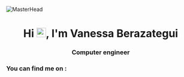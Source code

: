 ![MasterHead](https://user-images.githubusercontent.com/37006656/196012417-1d471109-1f53-4da1-b236-2fea32e1cc3d.jpg)

<h1 align="center">Hi <img src="https://media.giphy.com/media/hvRJCLFzcasrR4ia7z/giphy.gif" width="25px" height="25px">, I'm Vanessa Berazategui</h1>
<h3 align="center">Computer engineer</h3>
 
<h3 align="left">You can find me on :</h3>
 

 
<!--
<a href="https://app.daily.dev/vaneberazategui"><img src="https://api.daily.dev/devcards/52e2c81911bf435f9cc6ba7e3197d861.png?r=zzw" width="400" alt="Vanessa Berazategui's Dev Card"/></a>
 -->
 
<!--
**Vanessa-Berazategui/Vanessa-Berazategui** is a ✨ _special_ ✨ repository because its `README.md` (this file) appears on your GitHub profile.

Here are some ideas to get you started:

- 🔭 I’m currently working on ...
- 🌱 I’m currently learning ...
- 👯 I’m looking to collaborate on ...
- 🤔 I’m looking for help with ...
- 💬 Ask me about ...
- 📫 How to reach me: ...
- 😄 Pronouns: ...
- ⚡ Fun fact: ...
-->
